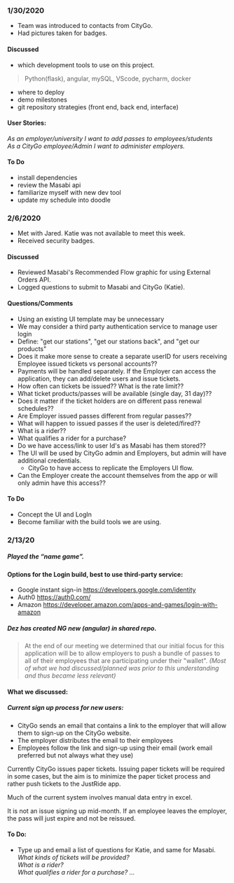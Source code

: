 ### 1/30/2020

 - Team was introduced to contacts from CityGo.
 - Had pictures taken for badges.

#### Discussed 
 - which development tools to use on this project.
 >Python(flask), angular, mySQL, VScode, pycharm, docker
 - where to deploy
 - demo milestones
 - git repository strategies (front end, back end, interface) 

#### User Stories:

_As an employer/university I want to add passes to employees/students_ <br/>
_As a CityGo employee/Admin I want to administer employers._

#### To Do
- install dependencies
- review the Masabi api
- familiarize myself with new dev tool
- update my schedule into doodle


### 2/6/2020

- Met with Jared.  Katie was not available to meet this week.
- Received security badges.

#### Discussed 
- Reviewed Masabi's Recommended Flow graphic for using External Orders API.
- Logged questions to submit to Masabi and CityGo (Katie). 

#### Questions/Comments

- Using an existing UI template may be unnecessary
- We may consider a third party authentication service to manage user login
- Define: "get our stations", "get our stations back", and "get our products"
- Does it make more sense to create a separate userID for users receiving Employee issued tickets vs personal accounts??
- Payments will be handled separately.  If the Employer can access the application, they can add/delete users and issue tickets.
- How often can tickets be issued??  What is the rate limit??
- What ticket products/passes will be available (single day, 31 day)??
- Does it matter if the ticket holders are on different pass renewal schedules??
- Are Employer issued passes different from regular passes??
- What will happen to issued passes if the user is deleted/fired??
- What is a rider??
- What qualifies a rider for a purchase?
- Do we have access/link to user Id's as Masabi has them stored??
- The UI will be used by CityGo admin and Employers, but admin will have additional credentials.  
	- CityGo to have access to replicate the Employers UI flow. 
- Can the Employer create the account themselves from the app or will only admin have this access??

#### To Do
- Concept the UI and LogIn
- Become familiar with the build tools we are using.


### 2/13/20

##### Played the “name game”.

#### Options for the Login build, best to use third-party service:
- Google instant sign-in  https://developers.google.com/identity
- Auth0  https://auth0.com/
- Amazon https://developer.amazon.com/apps-and-games/login-with-amazon

##### Dez has created NG new (angular) in shared repo.

>At the end of our meeting we determined that our initial focus for this application will be to allow employers to push a bundle of passes to all of their employees that are participating under their "wallet".
_(Most of what we had discussed/planned was prior to this understanding and thus became less relevant)_ 


#### What we discussed:

##### Current sign up process for new users:
- CityGo sends an email that contains a link to the employer that will allow them to sign-up on the CityGo website.
- The employer distributes the email to their employees
- Employees follow the link and sign-up using their email (work email preferred but not always what they use)


Currently CityGo issues paper tickets.
Issuing paper tickets will be required in some cases, but the aim is to minimize
the paper ticket process and rather push tickets to the JustRide app.

Much of the current system involves manual data entry in excel.

It is not an issue signing up mid-month.
If an employee leaves the employer, the pass will just expire and not be reissued.


#### To Do:
- Type up and email a list of questions for Katie, and same for Masabi.
_What kinds of tickets will be provided?_ <br/>
_What is a rider?_ <br/>
_What qualifies a rider for a purchase?  ..._
